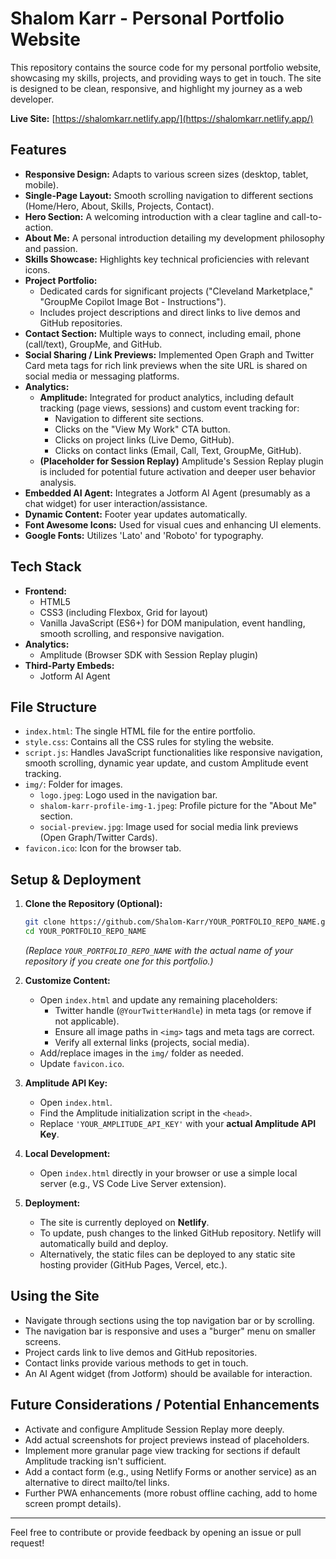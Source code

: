 # Shalom Karr - Personal Portfolio Website

This repository contains the source code for my personal portfolio website, showcasing my skills, projects, and providing ways to get in touch. The site is designed to be clean, responsive, and highlight my journey as a web developer.

**Live Site:** [https://shalomkarr.netlify.app/](https://shalomkarr.netlify.app/)

## Features

*   **Responsive Design:** Adapts to various screen sizes (desktop, tablet, mobile).
*   **Single-Page Layout:** Smooth scrolling navigation to different sections (Home/Hero, About, Skills, Projects, Contact).
*   **Hero Section:** A welcoming introduction with a clear tagline and call-to-action.
*   **About Me:** A personal introduction detailing my development philosophy and passion.
*   **Skills Showcase:** Highlights key technical proficiencies with relevant icons.
*   **Project Portfolio:**
    *   Dedicated cards for significant projects ("Cleveland Marketplace," "GroupMe Copilot Image Bot - Instructions").
    *   Includes project descriptions and direct links to live demos and GitHub repositories.
*   **Contact Section:** Multiple ways to connect, including email, phone (call/text), GroupMe, and GitHub.
*   **Social Sharing / Link Previews:** Implemented Open Graph and Twitter Card meta tags for rich link previews when the site URL is shared on social media or messaging platforms.
*   **Analytics:**
    *   **Amplitude:** Integrated for product analytics, including default tracking (page views, sessions) and custom event tracking for:
        *   Navigation to different site sections.
        *   Clicks on the "View My Work" CTA button.
        *   Clicks on project links (Live Demo, GitHub).
        *   Clicks on contact links (Email, Call, Text, GroupMe, GitHub).
    *   **(Placeholder for Session Replay)** Amplitude's Session Replay plugin is included for potential future activation and deeper user behavior analysis.
*   **Embedded AI Agent:** Integrates a Jotform AI Agent (presumably as a chat widget) for user interaction/assistance.
*   **Dynamic Content:** Footer year updates automatically.
*   **Font Awesome Icons:** Used for visual cues and enhancing UI elements.
*   **Google Fonts:** Utilizes 'Lato' and 'Roboto' for typography.

## Tech Stack

*   **Frontend:**
    *   HTML5
    *   CSS3 (including Flexbox, Grid for layout)
    *   Vanilla JavaScript (ES6+) for DOM manipulation, event handling, smooth scrolling, and responsive navigation.
*   **Analytics:**
    *   Amplitude (Browser SDK with Session Replay plugin)
*   **Third-Party Embeds:**
    *   Jotform AI Agent

## File Structure

*   `index.html`: The single HTML file for the entire portfolio.
*   `style.css`: Contains all the CSS rules for styling the website.
*   `script.js`: Handles JavaScript functionalities like responsive navigation, smooth scrolling, dynamic year update, and custom Amplitude event tracking.
*   `img/`: Folder for images.
    *   `logo.jpeg`: Logo used in the navigation bar.
    *   `shalom-karr-profile-img-1.jpeg`: Profile picture for the "About Me" section.
    *   `social-preview.jpg`: Image used for social media link previews (Open Graph/Twitter Cards).
*   `favicon.ico`: Icon for the browser tab.

## Setup & Deployment

1.  **Clone the Repository (Optional):**
    ```bash
    git clone https://github.com/Shalom-Karr/YOUR_PORTFOLIO_REPO_NAME.git
    cd YOUR_PORTFOLIO_REPO_NAME
    ```
    *(Replace `YOUR_PORTFOLIO_REPO_NAME` with the actual name of your repository if you create one for this portfolio.)*

2.  **Customize Content:**
    *   Open `index.html` and update any remaining placeholders:
        *   Twitter handle (`@YourTwitterHandle`) in meta tags (or remove if not applicable).
        *   Ensure all image paths in `<img>` tags and meta tags are correct.
        *   Verify all external links (projects, social media).
    *   Add/replace images in the `img/` folder as needed.
    *   Update `favicon.ico`.

3.  **Amplitude API Key:**
    *   Open `index.html`.
    *   Find the Amplitude initialization script in the `<head>`.
    *   Replace `'YOUR_AMPLITUDE_API_KEY'` with your **actual Amplitude API Key**.

4.  **Local Development:**
    *   Open `index.html` directly in your browser or use a simple local server (e.g., VS Code Live Server extension).

5.  **Deployment:**
    *   The site is currently deployed on **Netlify**.
    *   To update, push changes to the linked GitHub repository. Netlify will automatically build and deploy.
    *   Alternatively, the static files can be deployed to any static site hosting provider (GitHub Pages, Vercel, etc.).

## Using the Site

*   Navigate through sections using the top navigation bar or by scrolling.
*   The navigation bar is responsive and uses a "burger" menu on smaller screens.
*   Project cards link to live demos and GitHub repositories.
*   Contact links provide various methods to get in touch.
*   An AI Agent widget (from Jotform) should be available for interaction.

## Future Considerations / Potential Enhancements

*   Activate and configure Amplitude Session Replay more deeply.
*   Add actual screenshots for project previews instead of placeholders.
*   Implement more granular page view tracking for sections if default Amplitude tracking isn't sufficient.
*   Add a contact form (e.g., using Netlify Forms or another service) as an alternative to direct mailto/tel links.
*   Further PWA enhancements (more robust offline caching, add to home screen prompt details).

---

Feel free to contribute or provide feedback by opening an issue or pull request!
